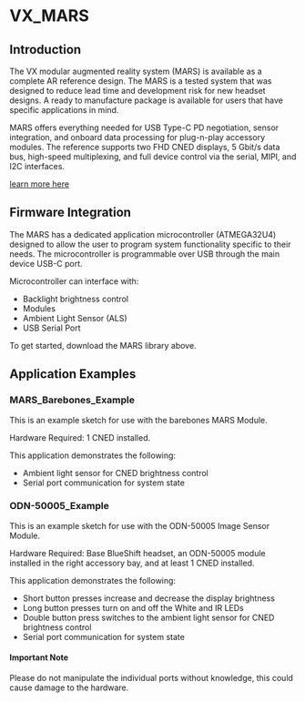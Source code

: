 # VX_MARS

## Introduction
The VX modular augmented reality system (MARS) is available as a complete AR reference design. The MARS is a tested system that was designed to reduce lead time and development risk for new headset designs. A ready to manufacture package is available for users that have specific applications in mind.

MARS offers everything needed for USB Type-C PD negotiation, sensor integration, and onboard data processing for plug-n-play accessory modules. The reference supports two FHD CNED displays, 5 Gbit/s data bus, high-speed multiplexing, and full device control via the serial, MIPI, and I2C interfaces.

[learn more here](https://www.vx-inc.com)

## Firmware Integration
The MARS has a dedicated application microcontroller (ATMEGA32U4) designed to allow the user to program system functionality specific to their needs. The microcontroller is programmable over USB through the main device USB-C port. 

  Microcontroller can interface with:
  * Backlight brightness control 
  * Modules
  * Ambient Light Sensor (ALS)
  * USB Serial Port

To get started, download the MARS library above.

## Application Examples

### MARS_Barebones_Example
This is an example sketch for use with the barebones MARS Module.  

Hardware Required: 1 CNED installed.

This application demonstrates the following:
 * Ambient light sensor for CNED brightness control
 * Serial port communication for system state
 
### ODN-50005_Example
This is an example sketch for use with the ODN-50005 Image Sensor Module.  
 
Hardware Required: Base BlueShift headset, an ODN-50005 module installed in the
right accessory bay, and at least 1 CNED installed.

 This application demonstrates the following:
 * Short button presses increase and decrease the display brightness
 * Long button presses turn on and off the White and IR LEDs
 * Double button press switches to the ambient light sensor for CNED brightness control
 * Serial port communication for system state
 
 #### Important Note
 Please do not manipulate the individual ports without knowledge, this could cause damage to the hardware.


